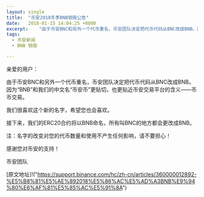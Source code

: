 ```yaml
---
layout: single
title:  "币安2018冬季BNB销毁公告"
date:   2018-01-15 14:04:25 +0800
excerpt: 	"由于币安BNC和另外一个代币重名，币安团队决定把代币代码从BNC改成BNB。因为“BNB”和我们的中文名“币安币”更贴切，也更贴近币安交易平台的含义——币币交易。"
tags:
  - 币安新闻 
  - BNB 销毁

---
```


亲爱的用户：

由于币安BNC和另外一个代币重名，币安团队决定把代币代码从BNC改成BNB。因为“BNB”和我们的中文名“币安币”更贴切，也更贴近币安交易平台的含义——币币交易。

我们很喜欢这个新的名字，希望您也会喜欢。

接下来，我们的ERC20合约将以BNB命名，所有叫BNC的地方都会更改成BNB。

 
注：名字的改变对您的代币数量和使用不产生任何影响，请不要担心！


感谢您对币安的支持！

币安团队

[原文地址]!("https://support.binance.com/hc/zh-cn/articles/360000012892-%E5%B8%81%E5%AE%892018%E5%86%AC%E5%AD%A3BNB%E9%94%80%E6%AF%81%E5%85%AC%E5%91%8A")
